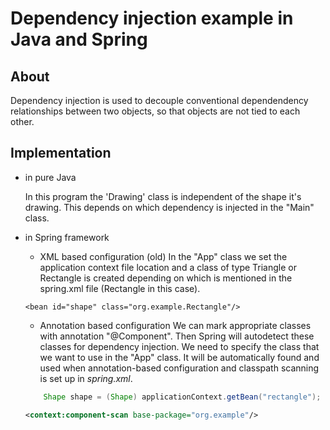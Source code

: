 # Dependency injection example in Java and Spring

## About
Dependency injection is used to decouple conventional dependendency relationships between two objects,
so that objects are not tied to each other.

## Implementation
* in pure Java

    In this program the 'Drawing' class is independent of the shape it's drawing. 
    This depends on which dependency is injected in the "Main" class.
* in Spring framework 
    * XML based configuration (old)
    In the "App" class we set the application context file location and a class of type Triangle or Rectangle is created depending on which is mentioned in the spring.xml file (Rectangle in this case).
    ```
    <bean id="shape" class="org.example.Rectangle"/> 
    ```

    * Annotation based configuration
    We can mark appropriate classes with annotation "@Component". Then Spring will autodetect these classes for dependency injection.  We need to specify the class that we want to use in the "App" class. It will be automatically found and used when annotation-based configuration and classpath scanning is set up in _spring.xml_. 
    ```App.java
        Shape shape = (Shape) applicationContext.getBean("rectangle");
    ```

    ``` spring.xml
    <context:component-scan base-package="org.example"/>
    ```

    
